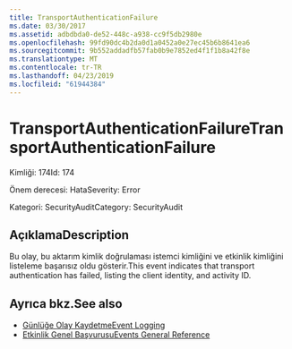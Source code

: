 ```yaml
---
title: TransportAuthenticationFailure
ms.date: 03/30/2017
ms.assetid: adbdbda0-de52-448c-a938-cc9f5db2980e
ms.openlocfilehash: 99fd90dc4b2da0d1a0452a0e27ec45b6b8641ea6
ms.sourcegitcommit: 9b552addadfb57fab0b9e7852ed4f1f1b8a42f8e
ms.translationtype: MT
ms.contentlocale: tr-TR
ms.lasthandoff: 04/23/2019
ms.locfileid: "61944384"
---
```

# <a name="transportauthenticationfailure"></a><span data-ttu-id="c5c69-102">TransportAuthenticationFailure</span><span class="sxs-lookup"><span data-stu-id="c5c69-102">TransportAuthenticationFailure</span></span>
<span data-ttu-id="c5c69-103">Kimliği: 174</span><span class="sxs-lookup"><span data-stu-id="c5c69-103">Id: 174</span></span>  
  
 <span data-ttu-id="c5c69-104">Önem derecesi: Hata</span><span class="sxs-lookup"><span data-stu-id="c5c69-104">Severity: Error</span></span>  
  
 <span data-ttu-id="c5c69-105">Kategori: SecurityAudit</span><span class="sxs-lookup"><span data-stu-id="c5c69-105">Category: SecurityAudit</span></span>  
  
## <a name="description"></a><span data-ttu-id="c5c69-106">Açıklama</span><span class="sxs-lookup"><span data-stu-id="c5c69-106">Description</span></span>  
 <span data-ttu-id="c5c69-107">Bu olay, bu aktarım kimlik doğrulaması istemci kimliğini ve etkinlik kimliğini listeleme başarısız oldu gösterir.</span><span class="sxs-lookup"><span data-stu-id="c5c69-107">This event indicates that transport authentication has failed, listing the client identity, and activity ID.</span></span>  
  
## <a name="see-also"></a><span data-ttu-id="c5c69-108">Ayrıca bkz.</span><span class="sxs-lookup"><span data-stu-id="c5c69-108">See also</span></span>

- [<span data-ttu-id="c5c69-109">Günlüğe Olay Kaydetme</span><span class="sxs-lookup"><span data-stu-id="c5c69-109">Event Logging</span></span>](../../../../../docs/framework/wcf/diagnostics/event-logging/index.md)
- [<span data-ttu-id="c5c69-110">Etkinlik Genel Başvurusu</span><span class="sxs-lookup"><span data-stu-id="c5c69-110">Events General Reference</span></span>](../../../../../docs/framework/wcf/diagnostics/event-logging/events-general-reference.md)
